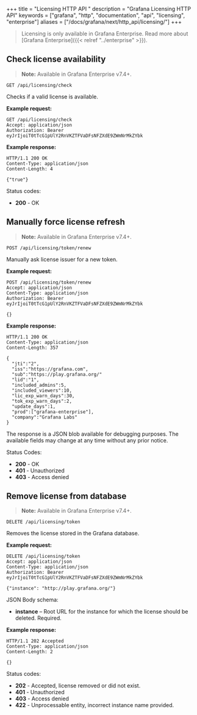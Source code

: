 +++
title = "Licensing HTTP API "
description = "Grafana Licensing HTTP API"
keywords = ["grafana", "http", "documentation", "api", "licensing", "enterprise"]
aliases = ["/docs/grafana/next/http_api/licensing/"]
+++

> Licensing is only available in Grafana Enterprise. Read more about [Grafana Enterprise]({{< relref "../enterprise" >}}).

## Check license availability

> **Note:** Available in Grafana Enterprise v7.4+.

`GET /api/licensing/check`

Checks if a valid license is available.

**Example request:**

```http
GET /api/licensing/check
Accept: application/json
Authorization: Bearer eyJrIjoiT0tTcG1pUlY2RnVKZTFVaDFsNFZXdE9ZWmNrMkZYbk
```

**Example response:**

```http
HTTP/1.1 200 OK
Content-Type: application/json
Content-Length: 4

{"true"}
```

Status codes:

- **200** - OK

## Manually force license refresh

> **Note:** Available in Grafana Enterprise v7.4+.

`POST /api/licensing/token/renew`

Manually ask license issuer for a new token.

**Example request:**

```http
POST /api/licensing/token/renew
Accept: application/json
Content-Type: application/json
Authorization: Bearer eyJrIjoiT0tTcG1pUlY2RnVKZTFVaDFsNFZXdE9ZWmNrMkZYbk

{}
```

**Example response:**

```http
HTTP/1.1 200 OK
Content-Type: application/json
Content-Length: 357

{
  "jti":"2",
  "iss":"https://grafana.com",
  "sub":"https://play.grafana.org/"
  "lid":"1",
  "included_admins":5,
  "included_viewers":10,
  "lic_exp_warn_days":30,
  "tok_exp_warn_days":2,
  "update_days":1,
  "prod":["grafana-enterprise"],
  "company":"Grafana Labs"
}
```

The response is a JSON blob available for debugging purposes. The
available fields may change at any time without any prior notice.

Status Codes:

- **200** - OK
- **401** - Unauthorized
- **403** - Access denied

## Remove license from database

> **Note:** Available in Grafana Enterprise v7.4+.

`DELETE /api/licensing/token`

Removes the license stored in the Grafana database.

**Example request:**

```http
DELETE /api/licensing/token
Accept: application/json
Content-Type: application/json
Authorization: Bearer eyJrIjoiT0tTcG1pUlY2RnVKZTFVaDFsNFZXdE9ZWmNrMkZYbk

{"instance": "http://play.grafana.org/"}
```

JSON Body schema:

- **instance** – Root URL for the instance for which the license should be deleted. Required.

**Example response:**

```http
HTTP/1.1 202 Accepted
Content-Type: application/json
Content-Length: 2

{}
```

Status codes:

- **202** - Accepted, license removed or did not exist.
- **401** - Unauthorized
- **403** - Access denied
- **422** - Unprocessable entity, incorrect instance name provided.

